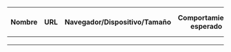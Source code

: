 | Nombre | URL | Navegador/Dispositivo/Tamaño | Comportamiento esperado | Comportamiento observado | Pasos para reproducir | Logs | Screenshot/Video |
|--------|-----|------------------------------|-------------------------|--------------------------|-----------------------|------|------------------|
|        |     |                              |                         |                          |                       |      |                  |
|        |     |                              |                         |                          |                       |      |                  |
|        |     |                              |                         |                          |                       |      |                  |